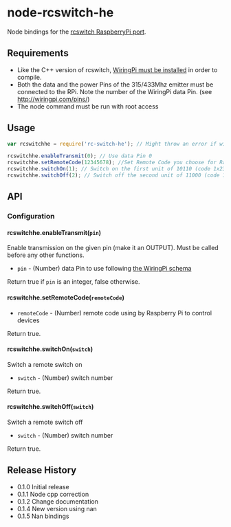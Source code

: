 node-rcswitch-he
================

Node bindings for the [rcswitch RaspberryPi port](https://github.com/r10r/rcswitch-pi).

## Requirements

* Like the C++ version of rcswitch, [WiringPi must be installed](https://projects.drogon.net/raspberry-pi/wiringpi/download-and-install/) in order to compile.
* Both the data and the power Pins of the 315/433Mhz emitter must be connected to the RPi. Note the number of the WiringPi data Pin. (see http://wiringpi.com/pins/)
* The node command must be run with root access

## Usage

```javascript
var rcswitchhe = require('rc-switch-he'); // Might throw an error if wiring pi init failed (no root)

rcswitchhe.enableTransmit(0); // Use data Pin 0
rcswitchhe.setRemoteCode(12345678); //Set Remote Code you choose for Raspberry
rcswitchhe.switchOn(1); // Switch on the first unit of 10110 (code 1x23x) group
rcswitchhe.switchOff(2); // Switch off the second unit of 11000 (code 12xxx) group
```

## API

### Configuration

#### rcswitchhe.enableTransmit(`pin`)

Enable transmission on the given pin (make it an OUTPUT). Must be called before any other functions.

* `pin` - (Number) data Pin to use following [the WiringPi schema](http://wiringpi.com/pins/)

Return true if `pin` is an integer, false otherwise.

#### rcswitchhe.setRemoteCode(`remoteCode`)

* `remoteCode` - (Number) remote code using by Raspberry Pi to control devices

Return true.

#### rcswitchhe.switchOn(`switch`)

Switch a remote switch on

* `switch` - (Number) switch number

Return true.

#### rcswitchhe.switchOff(`switch`)

Switch a remote switch off

* `switch` - (Number) switch number

Return true.

## Release History

* 0.1.0 Initial release
* 0.1.1 Node cpp correction
* 0.1.2 Change documentation
* 0.1.4 New version using nan
* 0.1.5 Nan bindings